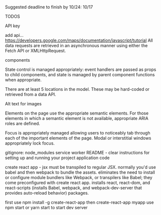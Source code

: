 Suggested deadline to finish by 10/24: 10/17

TODOS

API key

add api... https://developers.google.com/maps/documentation/javascript/tutorial
All data requests are retrieved in an asynchronous manner using either the Fetch API or XMLHttpRequest.

components

State control is managed appropriately: event handlers are passed as props to child components, and state is managed by parent component functions when appropriate.

There are at least 5 locations in the model. These may be hard-coded or retrieved from a data API.

Alt text for images

Elements on the page use the appropriate semantic elements. For those elements in which a semantic element is not available, appropriate ARIA roles are defined.

Focus is appropriately managed allowing users to noticeably tab through each of the important elements of the page. Modal or interstitial windows appropriately lock focus.

gitignore: node_modules
service worker
README -  clear instructions for setting up and running your project application code

create react app - jsx must be transpiled to regular JSX. normally you'd use babel and then webpack to bundle the assets. eliminates the need to install or configure module bundlers like Webpack, or transpilers like Babel; they come preconfigured with create react app. installs react, react-dom, and react-scripts (installs Babel, webpack, and webpack-dev-server that provides auto-reload behavior) packages.

first use npm install -g create-react-app
then create-react-app myapp
use npm start or yarn start to start dev server
